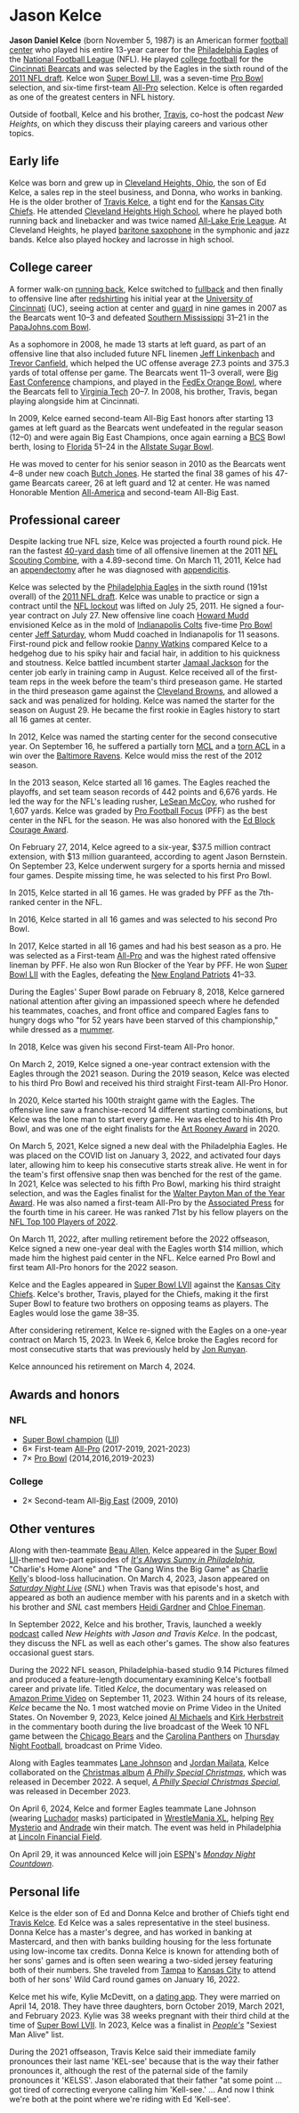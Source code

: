 # Jason Kelce

**Jason Daniel Kelce** (born November 5, 1987) is an American
former [football](American_football "wikilink")
[center](Center_(gridiron_football) "wikilink") who played his entire
13-year career for the [Philadelphia
Eagles](Philadelphia_Eagles "wikilink") of the [National Football
League](National_Football_League "wikilink") (NFL). He played [college
football](college_football "wikilink") for the [Cincinnati
Bearcats](Cincinnati_Bearcats_football "wikilink") and was selected by
the Eagles in the sixth round of the [2011 NFL
draft](2011_NFL_draft "wikilink"). Kelce won [Super Bowl
LII](Super_Bowl_LII "wikilink"), was a seven-time [Pro
Bowl](Pro_Bowl "wikilink") selection, and six-time first-team
[All-Pro](All-Pro "wikilink") selection. Kelce is often regarded as one
of the greatest centers in NFL history.

Outside of football, Kelce and his brother,
[Travis](Travis_Kelce "wikilink"), co-host the podcast *New Heights*, on
which they discuss their playing careers and various other topics.

## Early life

Kelce was born and grew up in [Cleveland Heights,
Ohio](Cleveland_Heights,_Ohio "wikilink"), the son of Ed Kelce, a sales
rep in the steel business, and Donna, who works in banking. He is the
older brother of [Travis Kelce](Travis_Kelce "wikilink"), a tight end
for the [Kansas City Chiefs](Kansas_City_Chiefs "wikilink"). He attended
[Cleveland Heights High
School](Cleveland_Heights_High_School "wikilink"), where he played both
running back and linebacker and was twice named [All-Lake Erie
League](Ohio_high_school_athletic_conferences "wikilink"). At
Cleveland Heights, he played [baritone
saxophone](baritone_saxophone "wikilink") in the symphonic and jazz
bands. Kelce also played hockey and lacrosse in high school. 

## College career

A former walk-on [running back](running_back "wikilink"), Kelce switched
to [fullback](Fullback_(gridiron_football) "wikilink") and then finally
to offensive line after
[redshirting](Redshirt_(college_sports) "wikilink") his initial year at
the [University of Cincinnati](University_of_Cincinnati "wikilink")
(UC), seeing action at center and
[guard](Guard_(gridiron_football) "wikilink") in nine games in 2007 as
the Bearcats went 10–3 and defeated [Southern
Mississippi](Southern_Miss_Golden_Eagles_football "wikilink") 31–21 in
the [PapaJohns.com Bowl](2007_PapaJohns.com_Bowl "wikilink").

As a sophomore in 2008, he made 13 starts at left guard, as part of an
offensive line that also included future NFL linemen [Jeff
Linkenbach](Jeff_Linkenbach "wikilink") and [Trevor
Canfield](Trevor_Canfield "wikilink"), which helped the UC offense
average 27.3 points and 375.3 yards of total offense per game. The
Bearcats went 11–3 overall, were [Big East
Conference](Big_East_Conference_(1979–2013) "wikilink") champions, and
played in the [FedEx Orange Bowl](2009_Orange_Bowl "wikilink"), where
the Bearcats fell to [Virginia
Tech](Virginia_Tech_Hokies_football "wikilink") 20–7. In 2008,
his brother, Travis, began playing alongside him at Cincinnati.

In 2009, Kelce earned second-team All-Big East honors after starting 13
games at left guard as the Bearcats went undefeated in the regular
season (12–0) and were again Big East Champions, once again earning a
[BCS](Bowl_Championship_Series "wikilink") Bowl berth, losing to
[Florida](Florida_Gators_football "wikilink") 51–24 in the [Allstate
Sugar Bowl](2010_Sugar_Bowl "wikilink").

He was moved to center for his senior season in 2010 as the Bearcats
went 4–8 under new coach [Butch Jones](Butch_Jones "wikilink").
He started the final 38 games of his 47-game Bearcats career, 26 at left
guard and 12 at center. He was named Honorable Mention
[All-America](All-America "wikilink") and second-team All-Big East.

## Professional career

Despite lacking true NFL size, Kelce was projected a fourth round
pick. He ran the fastest [40-yard dash](40-yard_dash "wikilink")
time of all offensive linemen at the 2011 [NFL Scouting
Combine](NFL_Scouting_Combine "wikilink"), with a 4.89-second time.
On March 11, 2011, Kelce had an [appendectomy](appendectomy "wikilink")
after he was diagnosed with [appendicitis](appendicitis "wikilink").

Kelce was selected by the [Philadelphia
Eagles](Philadelphia_Eagles "wikilink") in the sixth round (191st
overall) of the [2011 NFL draft](2011_NFL_draft "wikilink"). Kelce
was unable to practice or sign a contract until the [NFL
lockout](2011_NFL_lockout "wikilink") was lifted on July 25, 2011. He
signed a four-year contract on July 27. New offensive line coach
[Howard Mudd](Howard_Mudd "wikilink") envisioned Kelce as in the mold of
[Indianapolis Colts](Indianapolis_Colts "wikilink") five-time [Pro
Bowl](Pro_Bowl "wikilink") center [Jeff
Saturday](Jeff_Saturday "wikilink"), whom Mudd coached in Indianapolis
for 11 seasons. First-round pick and fellow rookie [Danny
Watkins](Danny_Watkins "wikilink") compared Kelce to a hedgehog due to
his spiky hair and facial hair, in addition to his quickness and
stoutness. Kelce battled incumbent starter [Jamaal
Jackson](Jamaal_Jackson "wikilink") for the center job early in training
camp in August. Kelce received all of the first-team reps in the
week before the team's third preseason game. He started in the third
preseason game against the [Cleveland
Browns](Cleveland_Browns "wikilink"), and allowed a sack and was
penalized for holding. Kelce was named the starter for the season on
August 29. He became the first rookie in Eagles history to start all
16 games at center.

In 2012, Kelce was named the starting center for the second consecutive
year. On September 16, he suffered a partially torn
[MCL](Medial_collateral_ligament "wikilink") and a [torn
ACL](Anterior_cruciate_ligament_injury "wikilink") in a win over the
[Baltimore Ravens](Baltimore_Ravens "wikilink"). Kelce would miss the
rest of the 2012 season.

In the 2013 season, Kelce started all 16 games. The Eagles reached the
playoffs, and set team season records of 442 points and 6,676 yards. He
led the way for the NFL's leading rusher, [LeSean
McCoy](LeSean_McCoy "wikilink"), who rushed for 1,607 yards. Kelce was
graded by [Pro Football Focus](Pro_Football_Focus "wikilink") (PFF) as
the best center in the NFL for the season. He was also honored with
the [Ed Block Courage Award](Ed_Block_Courage_Award "wikilink").

On February 27, 2014, Kelce agreed to a six-year, $37.5 million contract
extension, with $13 million guaranteed, according to agent Jason
Bernstein. On September 23, Kelce underwent surgery for a sports
hernia and missed four games. Despite missing time, he was selected
to his first Pro Bowl.

In 2015, Kelce started in all 16 games. He was graded by PFF as the
7th-ranked center in the NFL.

In 2016, Kelce started in all 16 games and was selected to his second
Pro Bowl.

In 2017, Kelce started in all 16 games and had his best season as a pro.
He was selected as a First-team [All-Pro](All-Pro "wikilink") and was
the highest rated offensive lineman by PFF. He also won Run Blocker of
the Year by PFF. He won [Super Bowl LII](Super_Bowl_LII "wikilink")
with the Eagles, defeating the [New England
Patriots](New_England_Patriots "wikilink") 41–33.

During the Eagles' Super Bowl parade on February 8, 2018, Kelce garnered
national attention after giving an impassioned speech where he defended
his teammates, coaches, and front office and compared Eagles fans to
hungry dogs who "for 52 years have been starved of this
championship," while dressed as a
[mummer](Mummers_Parade "wikilink"). 

In 2018, Kelce was given his second First-team All-Pro honor.

On March 2, 2019, Kelce signed a one-year contract extension with the
Eagles through the 2021 season. During the 2019 season, Kelce was
elected to his third Pro Bowl and received his third straight First-team
All-Pro Honor.

In 2020, Kelce started his 100th straight game with the Eagles. The
offensive line saw a franchise-record 14 different starting
combinations, but Kelce was the lone man to start every game. He was
elected to his 4th Pro Bowl, and was one of the eight finalists for the
[Art Rooney Award](Art_Rooney_Award "wikilink") in 2020.

On March 5, 2021, Kelce signed a new deal with the Philadelphia
Eagles. He was placed on the COVID list on January 3, 2022, and
activated four days later, allowing him to keep his consecutive starts
streak alive. He went in for the team's first offensive snap
then was benched for the rest of the game. In 2021, Kelce was selected
to his fifth Pro Bowl, marking his third straight selection, and was the
Eagles finalist for the [Walter Payton Man of the Year
Award](Walter_Payton_Man_of_the_Year_Award "wikilink"). He was also
named a first-team All-Pro by the [Associated
Press](Associated_Press "wikilink") for the fourth time in his
career. He was ranked 71st by his fellow players on the [NFL Top 100
Players of 2022](NFL_Top_100_Players_of_2022 "wikilink").

On March 11, 2022, after mulling retirement before the 2022 offseason,
Kelce signed a new one-year deal with the Eagles worth $14 million,
which made him the highest paid center in the NFL. Kelce earned Pro
Bowl and first team All-Pro honors for the 2022 season.

Kelce and the Eagles appeared in [Super Bowl
LVII](Super_Bowl_LVII "wikilink") against the [Kansas City
Chiefs](Kansas_City_Chiefs "wikilink"). Kelce's brother, Travis, played
for the Chiefs, making it the first Super Bowl to feature two brothers
on opposing teams as players. The Eagles would lose the game
38–35.

After considering retirement, Kelce re-signed with the Eagles on a one-year
contract on March 15, 2023. In Week 6, Kelce broke the Eagles record
for most consecutive starts that was previously held by [Jon
Runyan](Jon_Runyan "wikilink").

Kelce announced his retirement on March 4, 2024.

## Awards and honors

### NFL

-   [Super Bowl champion](List_of_Super_Bowl_champions "wikilink")
    ([LII](Super_Bowl_LII "wikilink"))
-   6× First-team [All-Pro](All-Pro "wikilink") (2017-2019, 2021-2023)
-   7× [Pro Bowl](Pro_Bowl "wikilink") (2014,2016,2019-2023)


### College

-   2× Second-team All-[Big
    East](Big_East_Conference_(1979–2013) "wikilink") (2009, 2010)

## Other ventures

Along with then-teammate [Beau Allen](Beau_Allen "wikilink"), Kelce
appeared in the [Super Bowl LII](Super_Bowl_LII "wikilink")-themed
two-part episodes of *[It's Always Sunny in
Philadelphia](It's_Always_Sunny_in_Philadelphia "wikilink")*, "Charlie's
Home Alone" and "The Gang Wins the Big Game" as [Charlie
Kelly](Charlie_Kelly_(It's_Always_Sunny_in_Philadelphia) "wikilink")'s
blood-loss hallucination. On March 4, 2023, Jason appeared on
*[Saturday Night Live](Saturday_Night_Live "wikilink")* (*SNL*) when
Travis was that episode's host, and appeared as both an audience member
with his parents and in a sketch with his brother and *SNL* cast members
[Heidi Gardner](Heidi_Gardner "wikilink") and [Chloe
Fineman](Chloe_Fineman "wikilink").

In September 2022, Kelce and his brother, Travis, launched a weekly
[podcast](podcast "wikilink") called *New Heights with Jason and Travis
Kelce*. In the podcast, they discuss the NFL as well as each other's
games. The show also features occasional guest stars.

During the 2022 NFL season, Philadelphia-based studio 9.14 Pictures
filmed and produced a feature-length documentary examining Kelce's
football career and private life. Titled *Kelce*, the documentary was
released on [Amazon Prime Video](Amazon_Prime_Video "wikilink") on
September 11, 2023. Within 24 hours of its release, *Kelce* became
the No. 1 most watched movie on Prime Video in the United States. On
November 9, 2023, Kelce joined [Al Michaels](Al_Michaels "wikilink") and
[Kirk Herbstreit](Kirk_Herbstreit "wikilink") in the commentary booth
during the live broadcast of the Week 10 NFL game between the [Chicago
Bears](2023_Chicago_Bears_season "wikilink") and the [Carolina
Panthers](2023_Carolina_Panthers_season "wikilink") on [Thursday Night
Football](Thursday_Night_Football "wikilink"), broadcast on Prime
Video.

Along with Eagles teammates [Lane Johnson](Lane_Johnson "wikilink") and
[Jordan Mailata](Jordan_Mailata "wikilink"), Kelce collaborated on the
[Christmas album](Christmas_album "wikilink") *[A Philly Special
Christmas](A_Philly_Special_Christmas "wikilink")*, which was released
in December 2022. A sequel, *[A Philly Special Christmas
Special](A_Philly_Special_Christmas_Special "wikilink")*, was released
in December 2023.

On April 6, 2024, Kelce and former Eagles teammate Lane Johnson (wearing
[Luchador](Luchador "wikilink") masks) participated in [WrestleMania
XL](WrestleMania_XL "wikilink"), helping [Rey
Mysterio](Rey_Mysterio "wikilink") and
[Andrade](Andrade_El_Idolo "wikilink") win their match. The event was
held in Philadelphia at [Lincoln Financial
Field](Lincoln_Financial_Field "wikilink").

On April 29, it was announced Kelce will join [ESPN](ESPN "wikilink")'s
*[Monday Night Countdown](Monday_Night_Countdown "wikilink")*.

## Personal life

Kelce is the elder son of Ed and Donna Kelce and brother of Chiefs tight
end [Travis Kelce](Travis_Kelce "wikilink"). Ed Kelce was a sales
representative in the steel business. Donna Kelce has a master's degree,
and has worked in banking at Mastercard, and then with banks building
housing for the less fortunate using low-income tax credits. Donna
Kelce is known for attending both of her sons' games and is often seen
wearing a two-sided jersey featuring both of their numbers. She traveled
from [Tampa](Tampa,_Florida "wikilink") to [Kansas
City](Kansas_City,_Missouri "wikilink") to attend both of her sons' Wild
Card round games on January 16, 2022.

Kelce met his wife, Kylie McDevitt, on a [dating
app](Tinder_(app) "wikilink"). They were married on April 14, 2018.
They have three daughters, born October 2019, March 2021, and February
2023. Kylie was 38 weeks pregnant with their third child at the time of
[Super Bowl LVII](Super_Bowl_LVII "wikilink"). In 2023,
Kelce was a finalist in *[People's](People_(magazine) "wikilink")*
"Sexiest Man Alive" list.

During the 2021 offseason, Travis Kelce said their immediate family
pronounces their last name 'KEL-see' because that is the way their father
pronounces it, although the rest of the paternal side of the family
pronounces it 'KELSS'. Jason elaborated that their father "at some
point ... got tired of correcting everyone calling him 'Kell-see.' ...
And now I think we're both at the point where we're riding with Ed
'Kell-see'.
